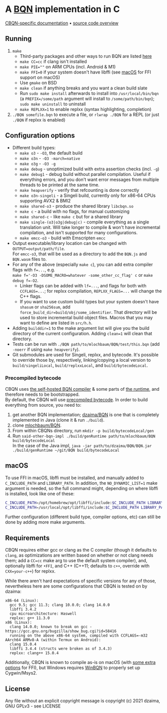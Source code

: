 # A [BQN](https://github.com/mlochbaum/BQN) implementation in C

[CBQN-specific documentation](docs/README.md) • [source code overview](src/README.md)

## Running

1. `make`
    - Third-party packages and other ways to run BQN are listed [here](https://mlochbaum.github.io/BQN/running.html)
    - `make CC=cc` if clang isn't installed
    - `make PIE=""` on ARM CPUs (incl. Android & M1)
    - `make FFI=0` if your system doesn't have libffi (see [macOS](#macos) for FFI support on macOS)
    - Use `gmake` on BSD
    - `make clean` if anything breaks and you want a clean build slate
    - Run `sudo make install` afterwards to install into `/usr/local/bin/bqn` (a `PREFIX=/some/path` argument will install to `/some/path/bin/bqn`); `sudo make uninstall` to uninstall
    - `make REPLXX=1` to enable replxx (syntax highlighting, completion)
2. `./BQN somefile.bqn` to execute a file, or `rlwrap ./BQN` for a REPL (or just `./BQN` if replxx is enabled)

## Configuration options

- Different build types:
    - `make o3` - `-O3`, the default build
    - `make o3n` - `-O3 -march=native`
    - `make o3g` - `-O3 -g`
    - `make debug` - unoptimized build with extra assertion checks (incl. `-g`)
    - `make debug1` - debug build without parallel compilation. Useful if everything errors, and you don't want error messages from multiple threads to be printed at the same time.
    - `make heapverify` - verify that refcounting is done correctly
    - `make o3n-singeli` - a Singeli build, currently only for x86-64 CPUs supporting AVX2 & BMI2
    - `make shared-o3` - produce the shared library `libcbqn.so`
    - `make c` - a build with no flags, for manual customizing
    - `make shared-c` - like `make c` but for a shared library
    - `make single-(o3|o3g|debug|c)` - compile everything as a single translation unit. Will take longer to compile & won't have incremental compilation, and isn't supported for many configurations.
    - `make emcc-o3` - build with Emscripten `emcc`
- Output executable/library location can be changed with `OUTPUT=output/path/file`.  
  For `emcc-o3`, that will be used as a directory to add the `BQN.js` and `BQN.wasm` files to.
- For any of the above (especially `make c`), you can add extra compiler flags with `f=...`, e.g.  
  `make f='-O3 -DSOME_MACRO=whatever -some_other_cc_flag' c` or `make debug f=-O2`.  
    - Linker flags can be added with `lf=...`, and flags for both with `CCFLAGS=...`; for replxx compilation, `REPLXX_FLAGS=...` will change the C++ flags.
    - If you want to use custom build types but your system doesn't have `shasum` or `sha256sum`, add `force_build_dir=build/obj/some_identifier`. That directory will be used to store incremental build object files.
  Macros that you may want to define are listed in `src/h.h`.  
- Adding `builddir=1` to the make argument list will give you the build directory of the current configuration. Adding `clean=1` will clean that directory.
- Tests can be run with `./BQN path/to/mlochbaum/BQN/test/this.bqn` (add `-noerr` if using `make heapverify`).
- Git submodules are used for Singeli, replxx, and bytecode. It's possible to override those by, respectively, linking/copying a local version to `build/singeliLocal`, `build/replxxLocal`, and `build/bytecodeLocal`.

### Precompiled bytecode

CBQN uses [the self-hosted BQN compiler](https://github.com/mlochbaum/BQN/blob/master/src/c.bqn) & some parts of [the runtime](https://github.com/mlochbaum/BQN/blob/master/src/r1.bqn), and therefore needs to be bootstrapped.  
By default, the CBQN will use [precompiled bytecode](https://github.com/dzaima/cbqnBytecode). In order to build everything from source, you need to:

1. get another BQN implementation; [dzaima/BQN](https://github.com/dzaima/BQN) is one that is completely implemented in Java (clone it & run `./build`).
2. clone [mlochbaum/BQN](https://github.com/mlochbaum/BQN).
3. From within CBQNs directory, run `mkdir -p build/bytecodeLocal/gen`
4. Run `said-other-bqn-impl ./build/genRuntime path/to/mlochbaum/BQN build/bytecodeLocal`  
   In the case of the Java impl, `java -jar path/to/dzaima/BQN/BQN.jar ./build/genRuntime ~/git/BQN build/bytecodeLocal`

## macOS

To use FFI in macOS, libffi must be installed, and manually added to `C_INCLUDE_PATH` and `LIBRARY_PATH`. In addition, the `NO_DYNAMIC_LIST=1` make argument is needed, so the full command might, depending on where libffi is installed, look like one of these:

```sh
C_INCLUDE_PATH=/opt/homebrew/opt/libffi/include:$C_INCLUDE_PATH LIBRARY_PATH=/opt/homebrew/opt/libffi/lib:$LIBRARY_PATH make PIE="" NO_DYNAMIC_LIST=1
C_INCLUDE_PATH=/usr/local/opt/libffi/include:$C_INCLUDE_PATH LIBRARY_PATH=/usr/local/opt/libffi/lib:$LIBRARY_PATH make PIE="" NO_DYNAMIC_LIST=1
```

Further configuration (different build type, compiler options, etc) can still be done by adding more make arguments.

## Requirements

CBQN requires either gcc or clang as the C compiler (though it defaults to `clang`, as optimizations are written based on whether or not clang needs them; add a `CC=cc` make arg to use the default system compiler), and, optionally libffi for `•FFI`, and C++ (C++11; defaults to `c++`, override with `CXX=your-c++`) for replxx.

While there aren't hard expectations of specific versions for any of those, nevertheless here are some configurations that CBQN is tested on by dzaima:

```
x86-64 (Linux):
  gcc 9.5; gcc 11.3; clang 10.0.0; clang 14.0.0
  libffi 3.4.2
  cpu microarchitecture: Haswell
  replxx: g++ 11.3.0
x86 (Linux):
  clang 14.0.0; known to break on gcc - https://gcc.gnu.org/bugzilla/show_bug.cgi?id=58416
  running on the above x86-64 system, compiled with CCFLAGS=-m32
AArch64 ARMv8-A (within Termux on Android):
  clang 15.0.4
  libffi 3.4.4 (structs were broken as of 3.4.3)
  replxx: clang++ 15.0.4
```
Additionally, CBQN is known to compile as-is on macOS (with [some extra options](#macOS) for FFI), but Windows requires [WinBQN](https://github.com/actalley/WinBQN) to properly set up Cygwin/Msys2.

## License

Any file without an explicit copyright message is copyright (c) 2021 dzaima, GNU GPLv3 - see LICENSE